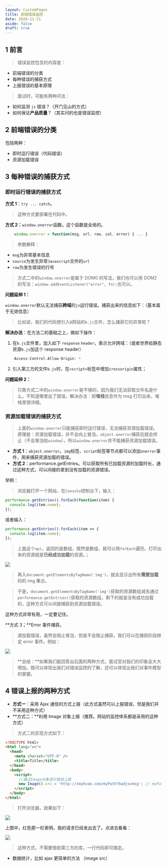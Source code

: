```yaml
---
layout: CustomPages
title: 前端错误监控
date: 2020-11-21
aside: false
draft: true
---
```


## 1 前言

> 错误监控包含的内容是：

- 前端错误的分类
- 每种错误的捕获方式
- 上报错误的基本原理

> 面试时，可能有两种问法：

- 如何监测 `js` 错误？（开门见山的方式）
- 如何保证**产品质量**？（其实问的也是错误监控）

## 2 前端错误的分类

包括两种：

- 即时运行错误（代码错误）
- 资源加载错误

## 3 每种错误的捕获方式

### 即时运行错误的捕获方式

**方式 1**：`try ... catch`。

> 这种方式要部署在代码中。

**方式 2：**`window.onerror`函数。这个函数是全局的。

```js
	window.onerror = function(msg, url, row, col, error) { ... }
```

> 参数解释：

- `msg`为异常基本信息
- `source`为发生异常`Javascript`文件的`url`
- `row`为发生错误的行号

> 方式二中的`window.onerror`是属于 DOM0 的写法，我们也可以用 DOM2 的写法：`window.addEventListener("error", fn);`也可以。

**问题延伸 1：**

`window.onerror`默认无法捕获**跨域**的`js`运行错误。捕获出来的信息如下：（基本属于无效信息）

> 比如说，我们的代码想引入`B`网站的`b.js`文件，怎么捕获它的异常呢？

**解决办法**：在方法二的基础之上，做如下操作：

1. 在`b.js`文件里，加入如下 `response` `header`，表示允许跨域：（或者世界给静态资源`b.js`加这个 response header）

```js
	Access-Control-Allow-Origin: *
```

2. 引入第三方的文件`b.js`时，在`<script>`标签中增加`crossorigin`属性；

**问题延伸 2：**

> 只靠方式二中的`window.onerror`是不够的，因为我们无法获取文件名是什么，不知道哪里出了错误。解决办法：把**堆栈**信息作为 msg 打印出来，堆栈里很详细。

### 资源加载错误的捕获方式

> 上面的`window.onerror`只能捕获即时运行错误，无法捕获资源加载错误。原理是：资源加载错误，并不会向上冒泡，`object.onerror`捕获后就会终止（不会冒泡给`window`），所以`window.onerror`并不能捕获资源加载错误。

- **方式 1**：`object.onerror`。`img`标签、`script`标签等节点都可以添加`onerror`事件，用来捕获资源加载的错误。
- **方式 2**：performance.getEntries。可以获取所有已加载资源的加载时长，通过这种方式，可以间接的拿到没有加载的资源错误。

举例：

> 浏览器打开一个网站，在`Console`控制台下，输入：

```js
performance.getEntries().forEach(function(item) {
  console.log(item.name);
});
```

或者输入：

```js
performance.getEntries().forEach(item => {
  console.log(item.name);
});
```

> 上面这个`api`，返回的是数组，既然是数组，就可以用`forEach`遍历。打印出来的资源就是**已经成功加载**的资源。；

![](http://img.smyhvae.com/20180311_2030.png)

> 再入`document.getElementsByTagName('img')`，就会显示出所有**需要加载**的的 img 集合。

> 于是，`document.getElementsByTagName('img')`获取的资源数组减去通过`performance.getEntries()`获取的资源数组，剩下的就是没有成功加载的，这种方式可以间接捕获到资源加载错误。

这种方式非常有用，一定要记住。

**方式 3；**Error 事件捕获。

> 源加载错误，虽然会阻止冒泡，但是不会阻止捕获。我们可以在捕获阶段绑定 error 事件。例如：

![](http://img.smyhvae.com/20180311_2040.png)

> **总结：**如果我们能回答出后面的两种方式，面试官对我们的印象会大大增加。既可以体现出我们对错误监控的了解，还可以体现出我们对事件模型的掌握。

## 4 错误上报的两种方式

- **方式一**：采用 Ajax 通信的方式上报（此方式虽然可以上报错误，但是我们并不采用这种方式）
- **方式二：**利用 Image 对象上报（推荐。网站的监控体系都是采用的这种方式）

> 方式二的实现方式如下：

```html
<!DOCTYPE html>
<html lang="en">
  <head>
    <meta charset="UTF-8" />
    <title>Title</title>
  </head>
  <body>
    <script>
      //通过Image对象进行错误上报
      new Image().src = 'http://smyhvae.com/myPath?badjs=msg'; // myPath表示上报的路径（我要上报到哪里去）。后面的内容是自己加的参数。
    </script>
  </body>
</html>
```

> 打开浏览器，效果如下：

![](http://img.smyhvae.com/20180311_2055.png)

上图中，红色那一栏表明，我的请求已经发出去了。点进去看看：

![](http://img.smyhvae.com/20180311_2057.png)

> 这种方式，不需要借助第三方的库，一行代码即可搞定。

- 数据统计，比如 ajax 更简单的方法 （image src）
